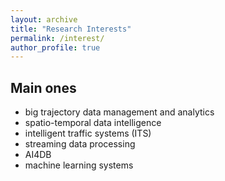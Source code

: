 ```yaml
---
layout: archive
title: "Research Interests"
permalink: /interest/
author_profile: true
---
```


## Main ones

- big trajectory data management and analytics
- spatio-temporal data intelligence
- intelligent traffic systems (ITS)
- streaming data processing
- AI4DB
- machine learning systems



